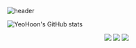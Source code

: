![header](https://capsule-render.vercel.app/api?type=wave&color=gradient&height=300&section=header&text=Hi✋&fontSize=90)

![YeoHoon's GitHub stats](https://github-readme-stats.vercel.app/api?username=jangyeohoon&show_icons=true&theme=gruvbox_light)

<div align="center">
    <img src="https://img.shields.io/badge/Apple-000000?style=flat-square&logo=Apple&logoColor=white"/>
    <img src="https://img.shields.io/badge/Xcode-147EFB?style=flat-square&logo=Xcode&logoColor=white"/>
    <img src="https://img.shields.io/badge/Swift-F05138?style=flat-square&logo=swift&logoColor=white"/>
</div>
